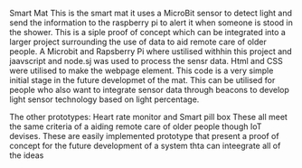 Smart Mat 
This is the smart mat it uses a MicroBit sensor to detect light and send the information to the raspberry pi to alert it when someone is stood in the shower. This is a siple proof of concept which can be integrated into a larger project surrounding the use of data to aid remote care of older people. 
A Microbit and Rapsberry Pi where ustilised withhin this project and jaavscript and node.sj was used to process the sensr data. Html and CSS were utilised to make the webpage element. 
This code is a very simple initial stage in the future developmet of the mat. This can be utilised for people who also want to integrate sensor data through beacons to develop light sensor technology based on light percentage.



The other prototypes: Heart rate monitor and Smart pill box
These all meet the same criteria of a aiding remote care of older people though IoT devises. These are easily implemented prototype that present a proof of concept for the future development of a system thta can inteegrate all of the ideas

